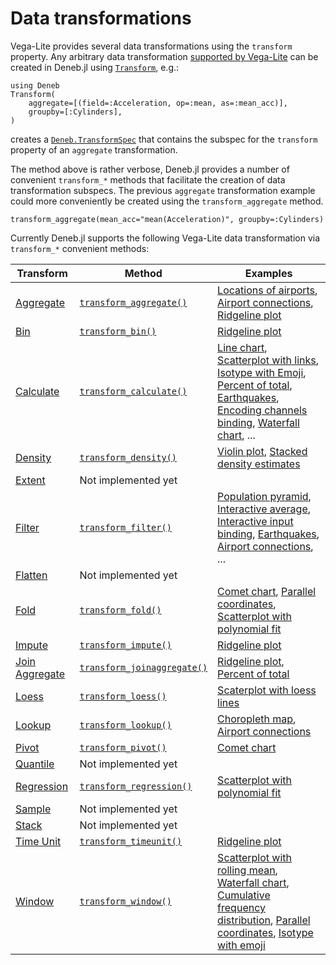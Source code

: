# Data transformations

Vega-Lite provides several data transformations using the `transform` property. Any arbitrary data transformation [supported by Vega-Lite](https://vega.github.io/vega-lite/docs/transform.html) can be created in Deneb.jl using [`Transform`](@ref), e.g.:

```@example transform
using Deneb
Transform(
    aggregate=[(field=:Acceleration, op=:mean, as=:mean_acc)], 
    groupby=[:Cylinders],
)
```

creates a [`Deneb.TransformSpec`](@ref) that contains the subspec for the `transform` property of an `aggregate` transformation.

The method above is rather verbose, Deneb.jl provides a number of convenient `transform_*` methods that facilitate the creation of data transformation subspecs. The previous `aggregate` transformation example could more conveniently be created using the `transform_aggregate` method.
```@example transform
transform_aggregate(mean_acc="mean(Acceleration)", groupby=:Cylinders)
```

Currently Deneb.jl supports the following Vega-Lite data transformation via `transform_*` convenient methods:

| Transform | Method | Examples |
| --- | --- | --- |
| [Aggregate](https://vega.github.io/vega-lite/docs/aggregate.html) | [`transform_aggregate()`](@ref) | [Locations of airports](@ref), [Airport connections](@ref), [Ridgeline plot](@ref) |
| [Bin](https://vega.github.io/vega-lite/docs/bin.html) | [`transform_bin()`](@ref) | [Ridgeline plot](@ref) |
| [Calculate](https://vega.github.io/vega-lite/docs/calculate.html) | [`transform_calculate()`](@ref) | [Line chart](@ref), [Scatterplot with links](@ref), [Isotype with Emoji](@ref), [Percent of total](@ref), [Earthquakes](@ref), [Encoding channels binding](@ref), [Waterfall chart](@ref), ... |
| [Density](https://vega.github.io/vega-lite/docs/density.html) | [`transform_density()`](@ref) | [Violin plot](@ref), [Stacked density estimates](@ref) |
| [Extent](https://vega.github.io/vega-lite/docs/extent.html) | Not implemented yet | |
| [Filter](https://vega.github.io/vega-lite/docs/filter.html) | [`transform_filter()`](@ref) | [Population pyramid](@ref), [Interactive average](@ref), [Interactive input binding](@ref), [Earthquakes](@ref), [Airport connections](@ref), ... |
| [Flatten](https://vega.github.io/vega-lite/docs/flatten.html) | Not implemented yet | |
| [Fold](https://vega.github.io/vega-lite/docs/fold.html) | [`transform_fold()`](@ref) | [Comet chart](@ref), [Parallel coordinates](@ref), [Scatterplot with polynomial fit](@ref) |
| [Impute](https://vega.github.io/vega-lite/docs/impute.html) | [`transform_impute()`](@ref) | [Ridgeline plot](@ref) |
| [Join Aggregate](https://vega.github.io/vega-lite/docs/joinaggregate.html) | [`transform_joinaggregate()`](@ref) | [Ridgeline plot](@ref), [Percent of total](@ref) |
| [Loess](https://vega.github.io/vega-lite/docs/loess.html) | [`transform_loess()`](@ref) | [Scaterplot with loess lines](@ref) |
| [Lookup](https://vega.github.io/vega-lite/docs/lookup.html) | [`transform_lookup()`](@ref) | [Choropleth map](@ref), [Airport connections](@ref)|
| [Pivot](https://vega.github.io/vega-lite/docs/pivot.html) | [`transform_pivot()`](@ref) | [Comet chart](@ref) |
| [Quantile](https://vega.github.io/vega-lite/docs/quantile.html) | Not implemented yet | |
| [Regression](https://vega.github.io/vega-lite/docs/regression.html) | [`transform_regression()`](@ref) | [Scatterplot with polynomial fit](@ref) |
| [Sample](https://vega.github.io/vega-lite/docs/sample.html) | Not implemented yet | |
| [Stack](https://vega.github.io/vega-lite/docs/stack.html) | Not implemented yet | |
| [Time Unit](https://vega.github.io/vega-lite/docs/timeunit.html) | [`transform_timeunit()`](@ref) | [Ridgeline plot](@ref) |
| [Window](https://vega.github.io/vega-lite/docs/window.html) | [`transform_window()`](@ref) | [Scatterplot with rolling mean](@ref), [Waterfall chart](@ref), [Cumulative frequency distribution](@ref), [Parallel coordinates](@ref), [Isotype with emoji](@ref) |
